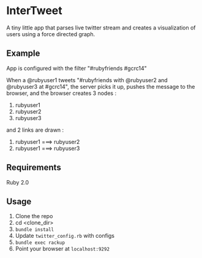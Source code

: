 InterTweet
==========

A tiny little app that parses live twitter stream and creates a visualization of users using a force directed graph.

## Example

App is configured with the filter "#rubyfriends #gcrc14"

When a @rubyuser1 tweets "#rubyfriends with @rubyuser2 and @rubyuser3 at #gcrc14",
the server picks it up, pushes the message to the browser, and the browser creates 3 nodes :

1. rubyuser1
2. rubyuser2
3. rubyuser3

and 2 links are drawn :

1. rubyuser1 ===> rubyuser2
2. rubyuser1 ===> rubyuser3

## Requirements

Ruby 2.0

## Usage

1. Clone the repo
2. cd <clone_dir>
3. `bundle install`
4. Update `twitter_config.rb` with configs
5. `bundle exec rackup`
6. Point your browser at `localhost:9292`
